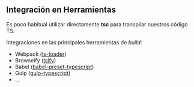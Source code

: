 ## Integración en Herramientas

Es poco habitual utilizar directamente **tsc** para transpilar nuestros código TS.

Integraciones en las principales herramientas de _build_: 

- Webpack ([ts-loader](https://www.npmjs.com/package/ts-loader))
- Browseify ([tsify](https://www.npmjs.com/package/tsify))
- Babel ([babel-preset-typescript](https://www.npmjs.com/package/babel-preset-typescript))
- Gulp ([gulp-typescript](https://www.npmjs.com/package/gulp-typescript))
- ...


